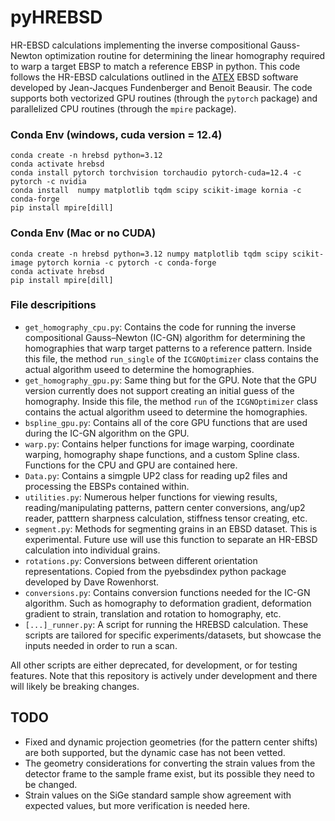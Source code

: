 # pyHREBSD
HR-EBSD calculations implementing the inverse compositional Gauss-Newton optimization routine for determining the linear homography required to warp a target EBSP to match a reference EBSP in python. This code follows the HR-EBSD calculations outlined in the [ATEX](http://www.atex-software.eu) EBSD software developed by Jean-Jacques Fundenberger and Benoit Beausir. The code supports both vectorized GPU routines (through the `pytorch` package) and parallelized CPU routines (through the `mpire` package).

### Conda Env (windows, cuda version = 12.4)
```
conda create -n hrebsd python=3.12
conda activate hrebsd
conda install pytorch torchvision torchaudio pytorch-cuda=12.4 -c pytorch -c nvidia
conda install  numpy matplotlib tqdm scipy scikit-image kornia -c conda-forge
pip install mpire[dill]

```
### Conda Env (Mac or no CUDA)
```
conda create -n hrebsd python=3.12 numpy matplotlib tqdm scipy scikit-image pytorch kornia -c pytorch -c conda-forge
conda activate hrebsd
pip install mpire[dill]
```
### File descripitions
- `get_homography_cpu.py`: Contains the code for running the inverse compositional Gauss–Newton (IC-GN) algorithm for determining the homographies that warp target patterns to a reference pattern. Inside this file, the method `run_single` of the `ICGNOptimizer` class contains the actual algorithm useed to determine the homographies.
- `get_homography_gpu.py`: Same thing but for the GPU. Note that the GPU version currently does not support creating an initial guess of the homography. Inside this file, the method `run` of the `ICGNOptimizer` class contains the actual algorithm useed to determine the homographies.
- `bspline_gpu.py`: Contains all of the core GPU functions that are used during the IC-GN algorithm on the GPU.
- `warp.py`: Contains helper functions for image warping, coordinate warping, homography shape functions, and a custom Spline class. Functions for the CPU and GPU are contained here.
- `Data.py`: Contains a simgple UP2 class for reading up2 files and processing the EBSPs contained within.
- `utilities.py`: Numerous helper functions for viewing results, reading/manipulating patterns, pattern center conversions, ang/up2 reader, patttern sharpness calculation, stiffness tensor creating, etc.
- `segment.py`: Methods for segmenting grains in an EBSD dataset. This is experimental. Future use will use this function to separate an HR-EBSD calculation into individual grains.
- `rotations.py`: Conversions between different orientation representations. Copied from the pyebsdindex python package developed by Dave Rowenhorst.
- `conversions.py`: Contains conversion functions needed for the IC-GN algorithm. Such as homography to deformation gradient, deformation gradient to strain, translation and rotation to homography, etc.
- `[...]_runner.py`: A script for running the HREBSD calculation. These scripts are tailored for specific experiments/datasets, but showcase the inputs needed in order to run a scan.

All other scripts are either deprecated, for development, or for testing features. Note that this repository is actively under development and there will likely be breaking changes.

## TODO

- Fixed and dynamic projection geometries (for the pattern center shifts) are both supported, but the dynamic case has not been vetted.
- The geometry considerations for converting the strain values from the detector frame to the sample frame exist, but its possible they need to be changed.
- Strain values on the SiGe standard sample show agreement with expected values, but more verification is needed here.
